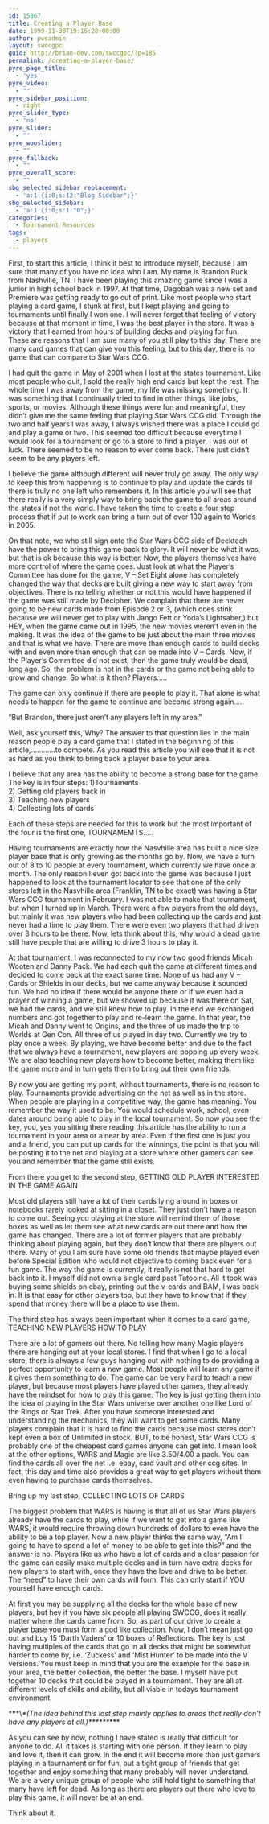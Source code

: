 ```yaml
---
id: 15867
title: Creating a Player Base
date: 1999-11-30T19:16:28+00:00
author: pwsadmin
layout: swccgpc
guid: http://brian-dev.com/swccgpc/?p=185
permalink: /creating-a-player-base/
pyre_page_title:
  - 'yes'
pyre_video:
  - ""
pyre_sidebar_position:
  - right
pyre_slider_type:
  - 'no'
pyre_slider:
  - ""
pyre_wooslider:
  - ""
pyre_fallback:
  - ""
pyre_overall_score:
  - ""
sbg_selected_sidebar_replacement:
  - 'a:1:{i:0;s:12:"Blog Sidebar";}'
sbg_selected_sidebar:
  - 'a:1:{i:0;s:1:"0";}'
categories:
  - Tournament Resources
tags:
  - players
---
```

First, to start this article, I think it best to introduce myself, because I am sure that many of you have no idea who I am. My name is Brandon Ruck from Nashville, TN. I have been playing this amazing game since I was a junior in high school back in 1997. At that time, Dagobah was a new set and Premiere was getting ready to go out of print. Like most people who start playing a card game, I stunk at first, but I kept playing and going to tournaments until finally I won one. I will never forget that feeling of victory because at that moment in time, I was the best player in the store. It was a victory that I earned from hours of building decks and playing for fun. These are reasons that I am sure many of you still play to this day. There are many card games that can give you this feeling, but to this day, there is no game that can compare to Star Wars CCG.

I had quit the game in May of 2001 when I lost at the states tournament. Like most people who quit, I sold the really high end cards but kept the rest. The whole time I was away from the game, my life was missing something. It was something that I continually tried to find in other things, like jobs, sports, or movies. Although these things were fun and meaningful, they didn’t give me the same feeling that playing Star Wars CCG did. Through the two and half years I was away, I always wished there was a place I could go and play a game or two. This seemed too difficult because everytime I would look for a tournament or go to a store to find a player, I was out of luck. There seemed to be no reason to ever come back. There just didn’t seem to be any players left.

I believe the game although different will never truly go away. The only way to keep this from happening is to continue to play and update the cards til there is truly no one left who remembers it. In this article you will see that there really is a very simply way to bring back the game to all areas around the states if not the world. I have taken the time to create a four step process that if put to work can bring a turn out of over 100 again to Worlds in 2005.

On that note, we who still sign onto the Star Wars CCG side of Decktech have the power to bring this game back to glory. It will never be what it was, but that is ok because this way is better. Now, the players themselves have more control of where the game goes. Just look at what the Player’s Committee has done for the game, V – Set Eight alone has completely changed the way that decks are built giving a new way to start away from objectives. There is no telling whether or not this would have happened if the game was still made by Decipher. We complain that there are never going to be new cards made from Episode 2 or 3, (which does stink because we will never get to play with Jango Fett or Yoda’s Lightsaber,) but HEY, when the game came out in 1995, the new movies weren’t even in the making. It was the idea of the game to be just about the main three movies and that is what we have. There are move than enough cards to build decks with and even more than enough that can be made into V – Cards. Now, if the Player’s Committee did not exist, then the game truly would be dead, long ago. So, the problem is not in the cards or the game not being able to grow and change. So what is it then? Players…..

The game can only continue if there are people to play it. That alone is what needs to happen for the game to continue and become strong again…..

“But Brandon, there just aren’t any players left in my area.”

Well, ask yourself this, Why? The answer to that question lies in the main reason people play a card game that I stated in the beginning of this article,…………to compete. As you read this article you will see that it is not as hard as you think to bring back a player base to your area.

I believe that any area has the ability to become a strong base for the game. The key is in four steps: 1)Tournaments  
2) Getting old players back in  
3) Teaching new players  
4) Collecting lots of cards

Each of these steps are needed for this to work but the most important of the four is the first one, TOURNAMEMTS…..

Having tournaments are exactly how the Nasvhille area has built a nice size player base that is only growing as the months go by. Now, we have a turn out of 8 to 10 people at every tournament, which currently we have once a month. The only reason I even got back into the game was because I just happened to look at the tournament locator to see that one of the only stores left in the Nasvhille area (Franklin, TN to be exact) was having a Star Wars CCG tournament in February. I was not able to make that tournament, but when I turned up in March. There were a few players from the old days, but mainly it was new players who had been collecting up the cards and just never had a time to play them. There were even two players that had driven over 3 hours to be there. Now, lets think about this, why would a dead game still have people that are willing to drive 3 hours to play it.

At that tournament, I was reconnected to my now two good friends Micah Wooten and Danny Pack. We had each quit the game at different times and decided to come back at the exact same time. None of us had any V – Cards or Shields in our decks, but we came anyway because it sounded fun. We had no idea if there would be anyone there or if we even had a prayer of winning a game, but we showed up because it was there on Sat, we had the cards, and we still knew how to play. In the end we exchanged numbers and got together to play and re-learn the game. In that year, the Micah and Danny went to Origins, and the three of us made the trip to Worlds at Gen Con. All three of us played in day two. Currently we try to play once a week. By playing, we have become better and due to the fact that we always have a tournament, new players are popping up every week. We are also teaching new players how to become better, making them like the game more and in turn gets them to bring out their own friends.

By now you are getting my point, without tournaments, there is no reason to play. Tournaments provide advertising on the net as well as in the store. When people are playing in a competitive way, the game has meaning. You remember the way it used to be. You would schedule work, school, even dates around being able to play in the local tournament. So now you see the key, you, yes you sitting there reading this article has the ability to run a tournament in your area or a near by area. Even if the first one is just you and a friend, you can put up cards for the winnings, the point is that you will be posting it to the net and playing at a store where other gamers can see you and remember that the game still exists.

From there you get to the second step, GETTING OLD PLAYER INTERESTED IN THE GAME AGAIN

Most old players still have a lot of their cards lying around in boxes or notebooks rarely looked at sitting in a closet. They just don’t have a reason to come out. Seeing you playing at the store will remind them of those boxes as well as let them see what new cards are out there and how the game has changed. There are a lot of former players that are probably thinking about playing again, but they don’t know that there are players out there. Many of you I am sure have some old friends that maybe played even before Special Edition who would not objective to coming back even for a fun game. The way the game is currently, it really is not that hard to get back into it. I myself did not own a single card past Tatooine. All it took was buying some shields on ebay, printing out the v-cards and BAM, I was back in. It is that easy for other players too, but they have to know that if they spend that money there will be a place to use them.

The third step has always been important when it comes to a card game, TEACHING NEW PLAYERS HOW TO PLAY

There are a lot of gamers out there. No telling how many Magic players there are hanging out at your local stores. I find that when I go to a local store, there is always a few guys hanging out with nothing to do providing a perfect opportunity to learn a new game. Most people will learn any game if it gives them something to do. The game can be very hard to teach a new player, but because most players have played other games, they already have the mindset for how to play this game. The key is just getting them into the idea of playing in the Star Wars universe over another one like Lord of the Rings or Star Trek. After you have someone interested and understanding the mechanics, they will want to get some cards. Many players complain that it is hard to find the cards because most stores don’t kept even a box of Unlimited in stock. BUT, to be honest, Star Wars CCG is probably one of the cheapest card games anyone can get into. I mean look at the other options, WARS and Magic are like 3.50/4.00 a pack. You can find the cards all over the net i.e. ebay, card vault and other ccg sites. In fact, this day and time also provides a great way to get players without them even having to purchase cards themselves.

Bring up my last step, COLLECTING LOTS OF CARDS

The biggest problem that WARS is having is that all of us Star Wars players already have the cards to play, while if we want to get into a game like WARS, it would require throwing down hundreds of dollars to even have the ability to be a top player. Now a new player thinks the same way, “Am I going to have to spend a lot of money to be able to get into this?” and the answer is no. Players like us who have a lot of cards and a clear passion for the game can easily make multiple decks and in turn have extra decks for new players to start with, once they have the love and drive to be better. The “need” to have their own cards will form. This can only start if YOU yourself have enough cards.

At first you may be supplying all the decks for the whole base of new players, but hey if you have six people all playing SWCCG, does it really matter where the cards came from. So, as part of our drive to create a player base you must form a god like collection. Now, I don’t mean just go out and buy 15 ‘Darth Vaders’ or 10 boxes of Reflections. The key is just having multiples of the cards that go in all decks that might be somewhat harder to come by, i.e. ‘Zuckess’ and ‘Mist Hunter’ to be made into the V versions. You must keep in mind that you are the example for the base in your area, the better collection, the better the base. I myself have put together 10 decks that could be played in a tournament. They are all at different levels of skills and ability, but all viable in todays tournament environment.

\***\***\*\\*\*(The idea behind this last step mainly applies to areas that really don’t have any players at all.)\*\*\***\*****

As you can see by now, nothing I have stated is really that difficult for anyone to do. All it takes is starting with one person. If they learn to play and love it, then it can grow. In the end it will become more than just gamers playing in a tournament or for fun, but a tight group of friends that get together and enjoy something that many probably will never understand. We are a very unique group of people who still hold tight to something that many have left for dead. As long as there are players out there who love to play this game, it will never be at an end.

Think about it.